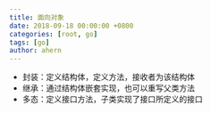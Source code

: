 ```yaml
---
title: 面向对象
date: 2018-09-18 00:00:00 +0800
categories: [root, go]
tags: [go]
author: ahern
---
```


- 封装：定义结构体，定义方法，接收者为该结构体
- 继承：通过结构体嵌套实现，也可以重写父类方法
- 多态：定义接口方法，子类实现了接口所定义的接口
